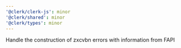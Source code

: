 ```yaml
---
'@clerk/clerk-js': minor
'@clerk/shared': minor
'@clerk/types': minor
---
```


Handle the construction of zxcvbn errors with information from FAPI
